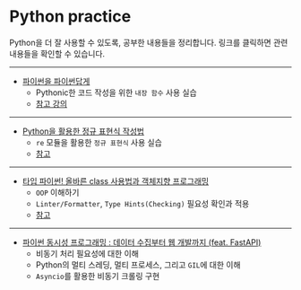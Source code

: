 # Python practice
Python을 더 잘 사용할 수 있도록, 공부한 내용들을 정리합니다. 
링크를 클릭하면 관련 내용들을 확인할 수 있습니다.

---
- [파이썬을 파이썬답게](/파이썬을파이썬답게/README.md)
  - Pythonic한 코드 작성을 위한 `내장 함수` 사용 실습
  - [참고 강의](https://school.programmers.co.kr/learn/courses/11/11-%EC%A0%95%EA%B7%9C%ED%91%9C%ED%98%84%EC%8B%9D) 
---
- [Python을 활용한 정규 표현식 작성법](/정규표현식/README.md)
  - `re` 모듈을 활용한 `정규 표현식` 사용 실습
  - [참고]((https://school.programmers.co.kr/learn/courses/11))
---
- [타입 파이썬! 올바른 class 사용법과 객체지향 프로그래밍](/타입%20파이썬!%20올바른%20class%20사용법과%20객체지향%20프로그래밍/README.md)
  - `OOP` 이해하기
  - `Linter/Formatter`, `Type Hints(Checking)` 필요성 확인과 적용
  - [참고](https://www.inflearn.com/course/%ED%83%80%EC%9E%85-%ED%8C%8C%EC%9D%B4%EC%8D%AC/dashboard)

---
- [파이썬 동시성 프로그래밍 : 데이터 수집부터 웹 개발까지 (feat. FastAPI)](https://github.com/woodywarhol9/async-python)
  - 비동기 처리 필요성에 대한 이해
  - Python의 멀티 스레딩, 멀티 프로세스, 그리고 `GIL`에 대한 이해
  - `Asyncio`를 활용한 비동기 크롤링 구현